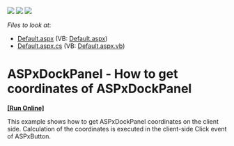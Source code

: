<!-- default badges list -->
![](https://img.shields.io/endpoint?url=https://codecentral.devexpress.com/api/v1/VersionRange/128554385/13.1.4%2B)
[![](https://img.shields.io/badge/Open_in_DevExpress_Support_Center-FF7200?style=flat-square&logo=DevExpress&logoColor=white)](https://supportcenter.devexpress.com/ticket/details/E4562)
[![](https://img.shields.io/badge/📖_How_to_use_DevExpress_Examples-e9f6fc?style=flat-square)](https://docs.devexpress.com/GeneralInformation/403183)
<!-- default badges end -->
<!-- default file list -->
*Files to look at*:

* [Default.aspx](./CS/WebSite/Default.aspx) (VB: [Default.aspx](./VB/WebSite/Default.aspx))
* [Default.aspx.cs](./CS/WebSite/Default.aspx.cs) (VB: [Default.aspx.vb](./VB/WebSite/Default.aspx.vb))
<!-- default file list end -->
# ASPxDockPanel - How to get coordinates of ASPxDockPanel
<!-- run online -->
**[[Run Online]](https://codecentral.devexpress.com/e4562/)**
<!-- run online end -->


<p>This example shows how to get ASPxDockPanel coordinates on the client side. Calculation of the coordinates is executed in the client-side Click event of ASPxButton.</p>

<br/>


